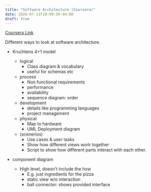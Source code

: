 ```yaml
---
title: "Software Architecture (Coursera)"
date: 2020-07-13T18:09:50-04:00
draft: true
---
```


[Coursera Link](https://www.coursera.org/learn/software-architecture/lecture/z65ZO/3-1-2-kruchtens-4-1-model-view)


Different ways to look at software architecture.

<!--more-->

- Kruchtens 4+1 model
    - logical
      - Class diagram & vocabulary
      - useful for schemas etc
    - process
        - Non functional requirements
        - performance
        - availability
        - sequence diagram: order
    - development
        - details like programming languages
        - project management
    - physical
        - Map to hardware
        - UML Deployment diagram
    - (scenerios)
        - Use cases & user tasks
        - Show how different views work together
        - Script to show how different parts interact with each other.

- component diagram
    - High level, doesn't include the how
        - E.g. just ingredients for the pizza
      - static view w/o interaction
      - ball connector: shows provided interface